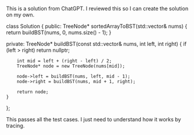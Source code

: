 This is a solution from ChatGPT. I reviewed this so I can create the solution on my own.

class Solution {
public:
    TreeNode* sortedArrayToBST(std::vector<int>& nums) {
        return buildBST(nums, 0, nums.size() - 1);
    }

private:
    TreeNode* buildBST(const std::vector<int>& nums, int left, int right) {
        if (left > right) return nullptr;

        int mid = left + (right - left) / 2;
        TreeNode* node = new TreeNode(nums[mid]);

        node->left = buildBST(nums, left, mid - 1);
        node->right = buildBST(nums, mid + 1, right);

        return node;
    }
};

This passes all the test cases. I just need to understand how it works by tracing.

